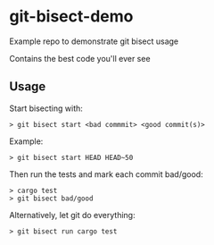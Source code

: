 # git-bisect-demo

Example repo to demonstrate git bisect usage

Contains the best code you'll ever see

## Usage
Start bisecting with:
```
> git bisect start <bad commmit> <good commit(s)>
```

Example:
```
> git bisect start HEAD HEAD~50
```

Then run the tests and mark each commit bad/good:
```
> cargo test
> git bisect bad/good
```

Alternatively, let git do everything:
```
> git bisect run cargo test
```
